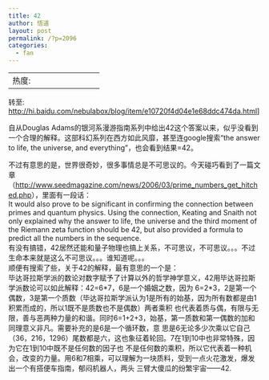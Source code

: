 ```yaml
---
title: 42
author: 悟道
layout: post
permalink: /?p=2096
categories:
  - fan
---
```

<table>
  <tr cellpadding=0><td>
    热度:
  </td><td cellpadding=0><img src='http://210.75.224.29/wordpress/wp-content/plugins/statpresscn/images/sun.gif' width=10 height=10 border=0 /></td><td cellpadding=0><img src='http://210.75.224.29/wordpress/wp-content/plugins/statpresscn/images/sun_dark.gif' width=10 height=10 border=0 /></td><td cellpadding=0><img src='http://210.75.224.29/wordpress/wp-content/plugins/statpresscn/images/sun_dark.gif' width=10 height=10 border=0 /></td><td cellpadding=0><img src='http://210.75.224.29/wordpress/wp-content/plugins/statpresscn/images/sun_dark.gif' width=10 height=10 border=0 /></td><td cellpadding=0><img src='http://210.75.224.29/wordpress/wp-content/plugins/statpresscn/images/sun_dark.gif' width=10 height=10 border=0 /></td></tr>
</table>

转至: <http://hi.baidu.com/nebulabox/blog/item/e10720f4d04e1e68ddc474da.html>]

自从Douglas Adams的银河系漫游指南系列中给出42这个答案以来，似乎没看到一个合理的解释。这部科幻系列在西方如此风靡，甚至连google搜索“the answer to life, the universe, and everything”，也会看到结果=42。

<div>
  不过有意思的是，世界很奇妙，很多事情总是不可思议的。今天碰巧看到了一篇文章（<a href="http://www.seedmagazine.com/news/2006/03/prime_numbers_get_hitched.php">http://www.seedmagazine.com/news/2006/03/prime_numbers_get_hitched.php</a>），里面有一段话：<br /> It would also prove to be significant in confirming the connection between primes and quantum physics. Using the connection, Keating and Snaith not only explained why the answer to life, the universe and the third moment of the Riemann zeta function should be 42, but also provided a formula to predict all the numbers in the sequence.
</div>

<div>
  有没有搞错，42居然还能和量子物理也搞上关系，不可思议，不可思议。。。不过生命本来就是这么不可思议。。。谁知道呢。。。
</div>

<div>
  顺便有搜索了些，关于42的解释，最有意思的一个是：
</div>

<div>
  毕达哥拉斯学派的数论对数字赋予了计算以外的哲学神学意义，42用毕达哥拉斯学派数论可以如此解释：42=6*7，6是一个婚姻之数，因为 6=2*3，2是第一个偶数，3是第一个质数（毕达哥拉斯学派认为1是所有的始基，因为所有数都是由1积累而成的，所以1既不是质数也不是偶数）两者乘积 也代表着质与偶，有限与无限，善与恶两种力量的和谐。同时6=1+2+3，始基，第一质数和第一偶数的加和同理意义非凡。需要补充的是6是一个循环数，意 思是6无论多少次乘以它自己（36，216，1296）尾数都是六，这也象征着轮回。7在1到10中也非常特殊，因为它在1到10中既不是任何数的因子也 不是任何数的乘积，所以它代表着一种机会，改变的力量。用6和7相乘，可以理解为一块质料，受到一点火花激发，爆发出一个有搭便车指南，郁闷机器人，两头 三臂大傻瓜的纷繁宇宙——42.
</div>